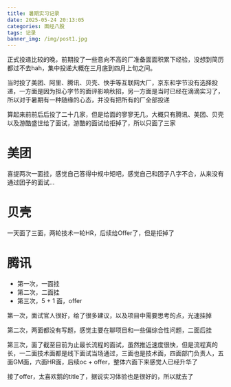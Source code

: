 ```yaml
---
title: 暑期实习记录
date: 2025-05-24 20:13:05
categories: 面经八股
tags: 记录
banner_img: /img/post1.jpg
---
```

正式投递比较的晚，前期投了一些意向不高的厂准备面面积累下经验，没想到简历都过不去hah，集中投递大概在三月底到四月上旬之间。

当时投了美团、阿里、腾讯、贝壳、快手等互联网大厂，京东和字节没有选择投递，一方面是因为担心字节的面评影响秋招，另一方面是当时已经在滴滴实习了，所以对于暑期有一种随缘的心态，并没有把所有的厂全部投递

算起来前前后后投了二十几家，但是给面的寥寥无几，大概只有腾讯、美团、贝壳以及游酷盛世给了面试，游酷的面试给拒掉了，所以只面了三家

# 美团

喜提两次一面挂，感觉自己答得中规中矩吧，感觉自己和团子八字不合，从来没有通过团子的面试...

# 贝壳

一天面了三面，两轮技术一轮HR，后续给Offer了，但是拒掉了

# 腾讯

- 第一次，一面挂
- 第二次，二面挂
- 第三次，5 + 1 面，offer

第一次，面试官人很好，给了很多建议，以及项目中需要思考的点，光速挂掉

第二次，两面都没有写题，感觉主要在聊项目和一些偏综合性问题，二面后挂

第三次，面了截至目前为止最长流程的面试，虽然推近速度很快，但是流程真的长，一二面技术面都是线下面试当场通过，三面也是技术面，四面部门负责人，五面GM面，六面HR面，后续oc + offer，整体六面下来感觉人已经升华了

接了offer，太喜欢鹅的title了，据说实习体验也是很好的，所以就去了
